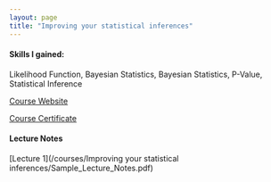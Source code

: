 ```yaml
---
layout: page
title: "Improving your statistical inferences"
---
```


#### Skills I gained:
Likelihood Function, Bayesian Statistics, Bayesian Statistics, P-Value, Statistical Inference

[Course Website](https://www.coursera.org/learn/statistical-inferences)

[Course Certificate](https://www.coursera.org/account/accomplishments/certificate/DT2LN63SAT4K)

#### Lecture Notes

[Lecture 1](/courses/Improving your statistical inferences/Sample_Lecture_Notes.pdf)
